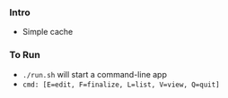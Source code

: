 
### Intro

* Simple cache

### To Run

* `./run.sh` will start a command-line app 
* `cmd: [E=edit, F=finalize, L=list, V=view, Q=quit]`
